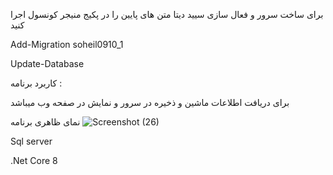 برای ساخت سرور و فعال سازی سیید دیتا متن های پایین را در پکیج منیجر کونسول اجرا کنید 

Add-Migration soheil0910_1

Update-Database

کاربرد برنامه :

برای دریافت اطلاعات ماشین و ذخیره در سرور و نمایش در صفحه وب میباشد 

نمای ظاهری برنامه 
![Screenshot (26)](https://github.com/user-attachments/assets/c0c233e3-d671-4b41-baf0-8029a9f5ea85)


Sql server

.Net Core 8
